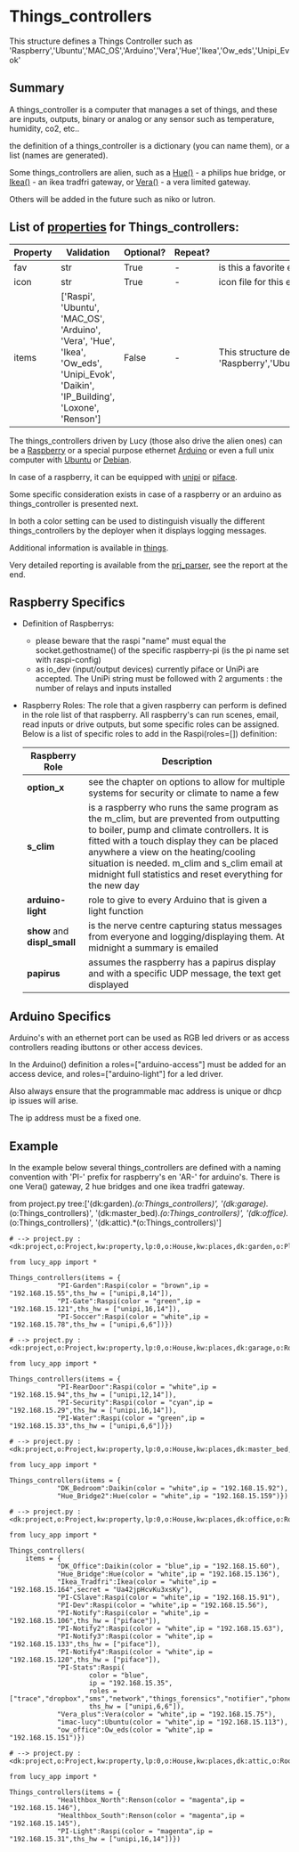 <!--s_name-->
# Things_controllers

<!--e_name-->

<!--s_role-->
<!--e_role-->

<!--s_descr-->
This structure defines a Things Controller such as 'Raspberry','Ubuntu','MAC_OS','Arduino','Vera','Hue','Ikea','Ow_eds','Unipi_Evok'

<!--e_descr-->

## Summary

A things_controller is a computer that manages a set of things, and these are inputs, outputs, binary or analog or any sensor such as temperature, humidity, co2, etc..

the definition of a things_controller is a dictionary (you can name them), or a list (names are generated).

Some things_controllers are alien, such as a [Hue()](Hue_driver.md) - a philips hue bridge, or [Ikea()](Ikea_driver.md) - an ikea tradfri gateway, or [Vera()](Vera_driver.md) - a vera limited gateway.

Others will be added in the future such as niko or lutron.

<!--s_tbl-->
## List of [properties](Properties.md) for __Things_controllers__:

  | Property | Validation | Optional? | Repeat? | Description |
  | --- | --- | --- | --- | --- |
  | fav | str | True | - | is this a favorite element | 
  | icon | str | True | - | icon file for this element | 
  | items | ['Raspi', 'Ubuntu', 'MAC_OS', 'Arduino', 'Vera', 'Hue', 'Ikea', 'Ow_eds', 'Unipi_Evok', 'Daikin', 'IP_Building', 'Loxone', 'Renson'] | False | - | This structure defines a Things Controller such as 'Raspberry','Ubuntu','MAC_OS','Arduino','Vera','Hue','Ikea','Ow_eds','Unipi_Evok' | 
<!--e_tbl-->

The things_controllers driven by Lucy (those also drive the alien ones) can be a [Raspberry](https://www.raspberrypi.org/) or a special purpose ethernet [Arduino](https://www.arduino.cc/) or even a full unix computer with [Ubuntu](https://www.ubuntu.com/) or [Debian](https://www.debian.org/).

In case of a raspberry, it can be equipped with [unipi](Unipi_driver.md) or [piface](Piface_driver.md).

Some specific consideration exists in case of a raspberry or an arduino as things_controller is presented next.

In both a color setting can be used to distinguish visually the different things_controllers by the deployer when it displays logging messages.	

Additional information is available in [things](Things.md).

Very detailed reporting is available from the [prj_parser](Prj_parser.md), see the report at the end.

## Raspberry Specifics

* Definition of Raspberrys:
    * please beware that the raspi "name" must equal the socket.gethostname() of the specific raspberry-pi (is the pi name set with raspi-config)
    * as io_dev (input/output devices) currently piface or UniPi are accepted.   The UniPi string must be followed with 2 arguments : the number of relays and inputs installed

* Raspberry Roles: The role that a given raspberry can perform is defined in the role list of that raspberry. All raspberry's can run scenes, email, read inputs or drive outputs, but some specific roles can be assigned. 
    Below is a list of specific roles to add in the Raspi(roles=[]) definition:

    | Raspberry Role | Description |
    | --- | --- |
    | __option_x__                  | see the chapter on options to allow for multiple systems for security or climate to name a few
    | __s_clim__                    | is a raspberry who runs the same program as the m_clim, but are prevented from outputting to boiler, pump and climate controllers.  It is fitted with a touch display they can be placed anywhere a view on the heating/cooling situation is needed. m_clim and s_clim email at midnight full statistics and reset everything for the new day
    | __arduino-light__             | role to give to every Arduino that is given a light function 
    | __show__ and __displ_small__  | is the nerve centre capturing status messages from everyone and logging/displaying them. At midnight a summary is emailed
    | __papirus__                   | assumes the raspberry has a papirus display and with a specific UDP message, the text get displayed 
	
## Arduino Specifics

Arduino's with an ethernet port can be used as RGB led drivers or as access controllers reading ibuttons or other access devices.

In the Arduino() definition a roles=["arduino-access"] must be added for an access device, and roles=["arduino-light"] for a led driver.

Also always ensure that the programmable mac address is unique or dhcp ip issues will arise.

The ip address must be a fixed one.

## Example

In the example below several things_controllers are defined with a naming convention with 'PI-' prefix for raspberry's en 'AR-' for arduino's.
There is one Vera() gateway, 2 hue bridges and one ikea tradfri gateway.


<!--s_insert_{"tree":["(dk:garden).*(o:Things_controllers)","(dk:garage).*(o:Things_controllers)","(dk:master_bed).*(o:Things_controllers)","(dk:office).*(o:Things_controllers)","(dk:attic).*(o:Things_controllers)"]}-->

from project.py tree:['(dk:garden).*(o:Things_controllers)', '(dk:garage).*(o:Things_controllers)', '(dk:master_bed).*(o:Things_controllers)', '(dk:office).*(o:Things_controllers)', '(dk:attic).*(o:Things_controllers)']
```python3
# --> project.py :<dk:project,o:Project,kw:property,lp:0,o:House,kw:places,dk:garden,o:Place,kw:contents,lp:1,o:Things_controllers>

from lucy_app import *

Things_controllers(items = {
            "PI-Garden":Raspi(color = "brown",ip = "192.168.15.55",ths_hw = ["unipi,8,14"]),
            "PI-Gate":Raspi(color = "green",ip = "192.168.15.121",ths_hw = ["unipi,16,14"]),
            "PI-Soccer":Raspi(color = "white",ip = "192.168.15.78",ths_hw = ["unipi,6,6"])})

# --> project.py :<dk:project,o:Project,kw:property,lp:0,o:House,kw:places,dk:garage,o:Room,kw:contents,lp:0,o:Things_controllers>

from lucy_app import *

Things_controllers(items = {
            "PI-RearDoor":Raspi(color = "white",ip = "192.168.15.94",ths_hw = ["unipi,12,14"]),
            "PI-Security":Raspi(color = "cyan",ip = "192.168.15.29",ths_hw = ["unipi,16,14"]),
            "PI-Water":Raspi(color = "green",ip = "192.168.15.33",ths_hw = ["unipi,6,6"])})

# --> project.py :<dk:project,o:Project,kw:property,lp:0,o:House,kw:places,dk:master_bed,o:Room,kw:contents,lp:1,o:Things_controllers>

from lucy_app import *

Things_controllers(items = {
            "DK_Bedroom":Daikin(color = "white",ip = "192.168.15.92"),
            "Hue_Bridge2":Hue(color = "white",ip = "192.168.15.159")})

# --> project.py :<dk:project,o:Project,kw:property,lp:0,o:House,kw:places,dk:office,o:Room,kw:contents,lp:0,o:Things_controllers>

from lucy_app import *

Things_controllers(
    items = {
            "DK_Office":Daikin(color = "blue",ip = "192.168.15.60"),
            "Hue_Bridge":Hue(color = "white",ip = "192.168.15.136"),
            "Ikea_Tradfri":Ikea(color = "white",ip = "192.168.15.164",secret = "Ua42jpHcvKu3xsKy"),
            "PI-CSlave":Raspi(color = "white",ip = "192.168.15.91"),
            "PI-Dev":Raspi(color = "white",ip = "192.168.15.56"),
            "PI-Notify":Raspi(color = "white",ip = "192.168.15.106",ths_hw = ["piface"]),
            "PI-Notify2":Raspi(color = "white",ip = "192.168.15.63"),
            "PI-Notify3":Raspi(color = "white",ip = "192.168.15.133",ths_hw = ["piface"]),
            "PI-Notify4":Raspi(color = "white",ip = "192.168.15.120",ths_hw = ["piface"]),
            "PI-Stats":Raspi(
                    color = "blue",
                    ip = "192.168.15.35",
                    roles = ["trace","dropbox","sms","network","things_forensics","notifier","phone"],
                    ths_hw = ["unipi,6,6"]),
            "Vera_plus":Vera(color = "white",ip = "192.168.15.75"),
            "imac-lucy":Ubuntu(color = "white",ip = "192.168.15.113"),
            "ow_office":Ow_eds(color = "white",ip = "192.168.15.151")})

# --> project.py :<dk:project,o:Project,kw:property,lp:0,o:House,kw:places,dk:attic,o:Room,kw:contents,lp:0,o:Things_controllers>

from lucy_app import *

Things_controllers(items = {
            "Healthbox_North":Renson(color = "magenta",ip = "192.168.15.146"),
            "Healthbox_South":Renson(color = "magenta",ip = "192.168.15.145"),
            "PI-Light":Raspi(color = "magenta",ip = "192.168.15.31",ths_hw = ["unipi,16,14"])})

```

<!--e_insert-->

